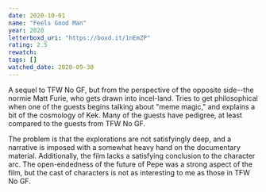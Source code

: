 ```yaml
---
date: 2020-10-01
name: "Feels Good Man"
year: 2020
letterboxd_uri: "https://boxd.it/1nEmZP"
rating: 2.5
rewatch: 
tags: []
watched_date: 2020-09-30
---
```


A sequel to TFW No GF, but from the perspective of the opposite side--the normie Matt Furie, who gets drawn into incel-land. Tries to get philosophical when one of the guests begins talking about "meme magic," and explains a bit of the cosmology of Kek. Many of the guests have pedigree, at least compared to the guests from TFW No GF.

The problem is that the explorations are not satisfyingly deep, and a narrative is imposed with a somewhat heavy hand on the documentary material. Additionally, the film lacks a satisfying conclusion to the character arc. The open-endedness of the future of Pepe was a strong aspect of the film, but the cast of characters is not as interesting to me as those in TFW No GF.
